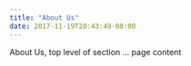```yaml
---
title: "About Us"
date: 2017-11-19T20:43:49-08:00
---
```


About Us, top level of section ... page content
